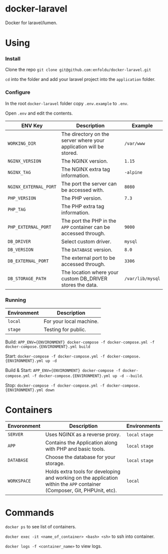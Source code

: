 # docker-laravel

Docker for laravel/lumen.

# Using

### Install

Clone the repo `git clone git@github.com:enfoldu/docker-laravel.git`

`cd` into the folder and add your laravel project into the `application` folder.

### Configure

In the root `docker-laravel` folder copy `.env.example` to `.env`.

Open `.env` and edit the contents.

ENV Key | Description | Example
--- | --- | ---
`WORKING_DIR` | The directory on the server where your application will be stored. | `/var/www`
`NGINX_VERSION` | The NGINX version. | `1.15`
`NGINX_TAG` | The NGINX extra tag information. | `-alpine`
`NGINX_EXTERNAL_PORT` | The port the server can be accessed with. | `8080`
`PHP_VERSION` | The PHP version. | `7.3`
`PHP_TAG` | The PHP extra tag information. | 
`PHP_EXTERNAL_PORT` | The port the PHP in the `APP` container can be accessed through. | `9000`
`DB_DRIVER` | Select custom driver. | `mysql`
`DB_VERSION` | The `DATABASE` version. | `8.0`
`DB_EXTERNAL_PORT` | The external port to be accessed through. | `3306`
`DB_STORAGE_PATH` | The location where your custom DB_DRIVER stores the data. | `/var/lib/mysql`

### Running

Environment | Description 
--- | ---
`local` | For your local machine.
`stage` | Testing for public.

Build: `APP_ENV={ENVIRONMENT} docker-compose -f docker-compose.yml -f docker-compose.{ENVIRONMENT}.yml build`

Start: `docker-compose -f docker-compose.yml -f docker-compose.{ENVIRONMENT}.yml up -d`

Build & Start: `APP_ENV={ENVIRONMENT} docker-compose -f docker-compose.yml -f docker-compose.{ENVIRONMENT}.yml up -d --build`.

Stop: `docker-compose -f docker-compose.yml -f docker-compose.{ENVIRONMENT}.yml down`

# Containers
Envoronment | Description | Environments
--- | --- | ---
`SERVER` | Uses NGINX as a reverse proxy. | `local` `stage`
`APP` | Contains the Application along with PHP and basic tools. | `local` `stage`
`DATABASE` | Choose the database for your storage. | `local` `stage`
`WORKSPACE` | Holds extra tools for developing and working on the application within the `APP` container (Composer, Git, PHPUnit, etc). | `local`

# Commands

`docker ps` to see list of containers.

`docker exec -it <name_of_container> <bash> <sh>` to ssh into container.

`docker logs -f <container_name>` to view logs.
